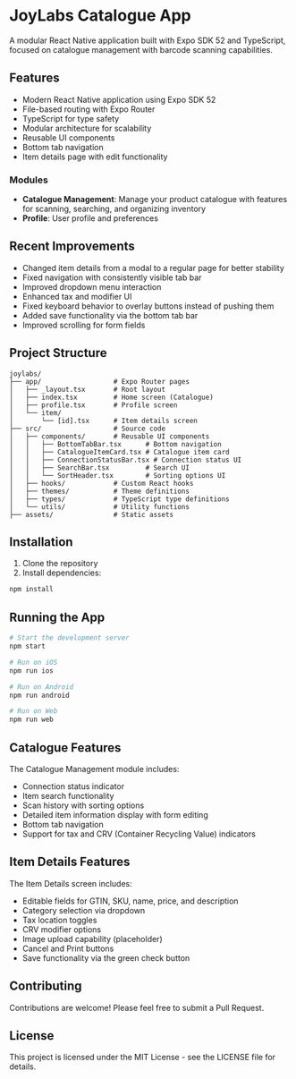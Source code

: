 # JoyLabs Catalogue App

A modular React Native application built with Expo SDK 52 and TypeScript, focused on catalogue management with barcode scanning capabilities.

## Features

- Modern React Native application using Expo SDK 52
- File-based routing with Expo Router
- TypeScript for type safety
- Modular architecture for scalability
- Reusable UI components
- Bottom tab navigation
- Item details page with edit functionality

### Modules

- **Catalogue Management**: Manage your product catalogue with features for scanning, searching, and organizing inventory
- **Profile**: User profile and preferences

## Recent Improvements

- Changed item details from a modal to a regular page for better stability
- Fixed navigation with consistently visible tab bar
- Improved dropdown menu interaction
- Enhanced tax and modifier UI
- Fixed keyboard behavior to overlay buttons instead of pushing them
- Added save functionality via the bottom tab bar
- Improved scrolling for form fields

## Project Structure

```
joylabs/
├── app/                  # Expo Router pages
│   ├── _layout.tsx       # Root layout
│   ├── index.tsx         # Home screen (Catalogue)
│   ├── profile.tsx       # Profile screen
│   └── item/
│       └── [id].tsx      # Item details screen
├── src/                  # Source code
│   ├── components/       # Reusable UI components
│   │   ├── BottomTabBar.tsx      # Bottom navigation
│   │   ├── CatalogueItemCard.tsx # Catalogue item card
│   │   ├── ConnectionStatusBar.tsx # Connection status UI
│   │   ├── SearchBar.tsx         # Search UI
│   │   └── SortHeader.tsx        # Sorting options UI
│   ├── hooks/            # Custom React hooks
│   ├── themes/           # Theme definitions
│   ├── types/            # TypeScript type definitions
│   └── utils/            # Utility functions
├── assets/               # Static assets
```

## Installation

1. Clone the repository
2. Install dependencies:

```bash
npm install
```

## Running the App

```bash
# Start the development server
npm start

# Run on iOS
npm run ios

# Run on Android
npm run android

# Run on Web
npm run web
```

## Catalogue Features

The Catalogue Management module includes:

- Connection status indicator
- Item search functionality
- Scan history with sorting options
- Detailed item information display with form editing
- Bottom tab navigation
- Support for tax and CRV (Container Recycling Value) indicators

## Item Details Features

The Item Details screen includes:

- Editable fields for GTIN, SKU, name, price, and description
- Category selection via dropdown
- Tax location toggles
- CRV modifier options
- Image upload capability (placeholder)
- Cancel and Print buttons
- Save functionality via the green check button

## Contributing

Contributions are welcome! Please feel free to submit a Pull Request.

## License

This project is licensed under the MIT License - see the LICENSE file for details.